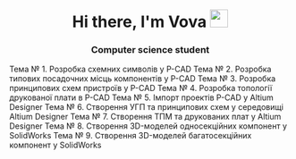 <h1 align="center">Hi there, I'm <a target="_blank">Vova</a> 
<img src="https://github.com/blackcater/blackcater/raw/main/images/Hi.gif" height="32"/></h1>
<h3 align="center">Computer science student</h3>
Тема № 1. Розробка схемних символів у P-CAD
Тема № 2. Розробка типових посадочних місць компонентів у P-CAD
Тема № 3. Розробка принципових схем пристроїв у P-CAD
Тема № 4. Розробка топології друкованої плати в P-CAD
Тема № 5. Імпорт проектів P-CAD у Altium Designer
Тема № 6. Створення УГП та принципових схем у середовищі Altium Designer
Тема № 7. Створення ТПМ та друкованих плат у Altium Designer
Тема № 8. Створення 3D-моделей односекційних компонент у SolidWorks
Тема № 9. Створення 3D-моделей багатосекційних компонент у SolidWorks
